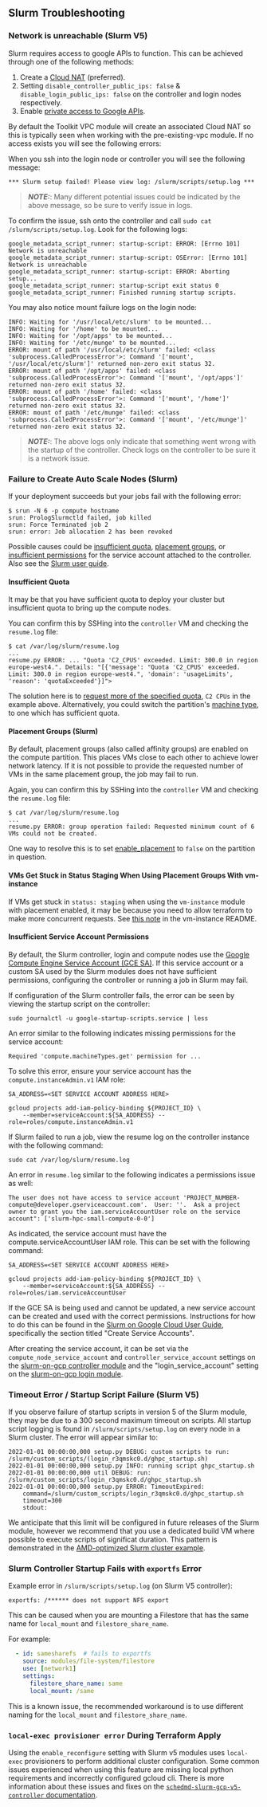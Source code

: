 ## Slurm Troubleshooting

### Network is unreachable (Slurm V5)

Slurm requires access to google APIs to function. This can be achieved through one of the following methods:

1. Create a [Cloud NAT](https://cloud.google.com/nat) (preferred).
2. Setting `disable_controller_public_ips: false` &
   `disable_login_public_ips: false` on the controller and login nodes
   respectively.
3. Enable
   [private access to Google APIs](https://cloud.google.com/vpc/docs/private-access-options).

By default the Toolkit VPC module will create an associated Cloud NAT so this is
typically seen when working with the pre-existing-vpc module. If no access
exists you will see the following errors:

When you ssh into the login node or controller you will see the following
message:

```text
*** Slurm setup failed! Please view log: /slurm/scripts/setup.log ***
```

> **_NOTE:_**: Many different potential issues could be indicated by the above
> message, so be sure to verify issue in logs.

To confirm the issue, ssh onto the controller and call `sudo cat /slurm/scripts/setup.log`. Look for
the following logs:

```text
google_metadata_script_runner: startup-script: ERROR: [Errno 101] Network is unreachable
google_metadata_script_runner: startup-script: OSError: [Errno 101] Network is unreachable
google_metadata_script_runner: startup-script: ERROR: Aborting setup...
google_metadata_script_runner: startup-script exit status 0
google_metadata_script_runner: Finished running startup scripts.
```

You may also notice mount failure logs on the login node:

```text
INFO: Waiting for '/usr/local/etc/slurm' to be mounted...
INFO: Waiting for '/home' to be mounted...
INFO: Waiting for '/opt/apps' to be mounted...
INFO: Waiting for '/etc/munge' to be mounted...
ERROR: mount of path '/usr/local/etc/slurm' failed: <class 'subprocess.CalledProcessError'>: Command '['mount', '/usr/local/etc/slurm']' returned non-zero exit status 32.
ERROR: mount of path '/opt/apps' failed: <class 'subprocess.CalledProcessError'>: Command '['mount', '/opt/apps']' returned non-zero exit status 32.
ERROR: mount of path '/home' failed: <class 'subprocess.CalledProcessError'>: Command '['mount', '/home']' returned non-zero exit status 32.
ERROR: mount of path '/etc/munge' failed: <class 'subprocess.CalledProcessError'>: Command '['mount', '/etc/munge']' returned non-zero exit status 32.
```

> **_NOTE:_**: The above logs only indicate that something went wrong with the
> startup of the controller. Check logs on the controller to be sure it is a
> network issue.

### Failure to Create Auto Scale Nodes (Slurm)

If your deployment succeeds but your jobs fail with the following error:

```shell
$ srun -N 6 -p compute hostname
srun: PrologSlurmctld failed, job killed
srun: Force Terminated job 2
srun: error: Job allocation 2 has been revoked
```

Possible causes could be [insufficient quota](#insufficient-quota),
[placement groups](#placement-groups-slurm), or
[insufficient permissions](#insufficient-service-account-permissions)
for the service account attached to the controller. Also see the
[Slurm user guide](https://docs.google.com/document/u/1/d/e/2PACX-1vS0I0IcgVvby98Rdo91nUjd7E9u83oIMCM4arne-9_IdBg6BdV1lBpUcSje_PyHcbAaErC1rY7p4u1g/pub).

#### Insufficient Quota

It may be that you have sufficient quota to deploy your cluster but insufficient
quota to bring up the compute nodes.

You can confirm this by SSHing into the `controller` VM and checking the
`resume.log` file:

```shell
$ cat /var/log/slurm/resume.log
...
resume.py ERROR: ... "Quota 'C2_CPUS' exceeded. Limit: 300.0 in region europe-west4.". Details: "[{'message': "Quota 'C2_CPUS' exceeded. Limit: 300.0 in region europe-west4.", 'domain': 'usageLimits', 'reason': 'quotaExceeded'}]">
```

The solution here is to [request more of the specified quota](#gcp-quotas),
`C2 CPUs` in the example above. Alternatively, you could switch the partition's
[machine type][partition-machine-type], to one which has sufficient quota.

[partition-machine-type]: community/modules/compute/SchedMD-slurm-on-gcp-partition/README.md#input_machine_type

#### Placement Groups (Slurm)

By default, placement groups (also called affinity groups) are enabled on the
compute partition. This places VMs close to each other to achieve lower network
latency. If it is not possible to provide the requested number of VMs in the
same placement group, the job may fail to run.

Again, you can confirm this by SSHing into the `controller` VM and checking the
`resume.log` file:

```shell
$ cat /var/log/slurm/resume.log
...
resume.py ERROR: group operation failed: Requested minimum count of 6 VMs could not be created.
```

One way to resolve this is to set [enable_placement][partition-enable-placement]
to `false` on the partition in question.

[partition-enable-placement]: https://github.com/GoogleCloudPlatform/hpc-toolkit/tree/main/community/modules/compute/SchedMD-slurm-on-gcp-partition#input_enable_placement

#### VMs Get Stuck in Status Staging When Using Placement Groups With vm-instance

If VMs get stuck in `status: staging` when using the `vm-instance` module with
placement enabled, it may be because you need to allow terraform to make more
concurrent requests. See
[this note](modules/compute/vm-instance/README.md#placement) in the vm-instance
README.

#### Insufficient Service Account Permissions

By default, the Slurm controller, login and compute nodes use the
[Google Compute Engine Service Account (GCE SA)][def-compute-sa]. If this
service account or a custom SA used by the Slurm modules does not have
sufficient permissions, configuring the controller or running a job in Slurm may
fail.

If configuration of the Slurm controller fails, the error can be
seen by viewing the startup script on the controller:

```shell
sudo journalctl -u google-startup-scripts.service | less
```

An error similar to the following indicates missing permissions for the service
account:

```shell
Required 'compute.machineTypes.get' permission for ...
```

To solve this error, ensure your service account has the
`compute.instanceAdmin.v1` IAM role:

```shell
SA_ADDRESS=<SET SERVICE ACCOUNT ADDRESS HERE>

gcloud projects add-iam-policy-binding ${PROJECT_ID} \
    --member=serviceAccount:${SA_ADDRESS} --role=roles/compute.instanceAdmin.v1
```

If Slurm failed to run a job, view the resume log on the controller instance
with the following command:

```shell
sudo cat /var/log/slurm/resume.log
```

An error in `resume.log` similar to the following indicates a permissions issue
as well:

```shell
The user does not have access to service account 'PROJECT_NUMBER-compute@developer.gserviceaccount.com'.  User: ''.  Ask a project owner to grant you the iam.serviceAccountUser role on the service account": ['slurm-hpc-small-compute-0-0']
```

As indicated, the service account must have the compute.serviceAccountUser IAM
role. This can be set with the following command:

```shell
SA_ADDRESS=<SET SERVICE ACCOUNT ADDRESS HERE>

gcloud projects add-iam-policy-binding ${PROJECT_ID} \
    --member=serviceAccount:${SA_ADDRESS} --role=roles/iam.serviceAccountUser
```

If the GCE SA is being used and cannot be updated, a new service account can be
created and used with the correct permissions. Instructions for how to do this
can be found in the [Slurm on Google Cloud User Guide][slurm-on-gcp-ug],
specifically the section titled "Create Service Accounts".

After creating the service account, it can be set via the
`compute_node_service_account` and `controller_service_account` settings on the
[slurm-on-gcp controller module][slurm-on-gcp-con] and the
"login_service_account" setting on the
[slurm-on-gcp login module][slurm-on-gcp-login].

[def-compute-sa]: https://cloud.google.com/compute/docs/access/service-accounts#default_service_account
[slurm-on-gcp-ug]: https://goo.gle/slurm-gcp-user-guide
[slurm-on-gcp-con]: community/modules/scheduler/SchedMD-slurm-on-gcp-controller/README.md
[slurm-on-gcp-login]: community/modules/scheduler/SchedMD-slurm-on-gcp-login-node/README.md

### Timeout Error / Startup Script Failure (Slurm V5)

If you observe failure of startup scripts in version 5 of the Slurm module,
they may be due to a 300 second maximum timeout on scripts. All startup script
logging is found in `/slurm/scripts/setup.log` on every node in a Slurm cluster.
The error will appear similar to:

```text
2022-01-01 00:00:00,000 setup.py DEBUG: custom scripts to run: /slurm/custom_scripts/(login_r3qmskc0.d/ghpc_startup.sh)
2022-01-01 00:00:00,000 setup.py INFO: running script ghpc_startup.sh
2022-01-01 00:00:00,000 util DEBUG: run: /slurm/custom_scripts/login_r3qmskc0.d/ghpc_startup.sh
2022-01-01 00:00:00,000 setup.py ERROR: TimeoutExpired:
    command=/slurm/custom_scripts/login_r3qmskc0.d/ghpc_startup.sh
    timeout=300
    stdout:
```

We anticipate that this limit will be configured in future releases of the Slurm
module, however we recommend that you use a dedicated build VM where possible
to execute scripts of significat duration. This pattern is demonstrated in the
[AMD-optimized Slurm cluster example](../community/examples/AMD/).

### Slurm Controller Startup Fails with `exportfs` Error

Example error in `/slurm/scripts/setup.log` (on Slurm V5 controller):

```text
exportfs: /****** does not support NFS export
```

This can be caused when you are mounting a Filestore that has the same name for
`local_mount` and `filestore_share_name`.

For example:

```yaml
  - id: samesharefs  # fails to exportfs
    source: modules/file-system/filestore
    use: [network1]
    settings:
      filestore_share_name: same
      local_mount: /same
```

This is a known issue, the recommended workaround is to use different naming for
the `local_mount` and `filestore_share_name`.

### `local-exec provisioner error` During Terraform Apply

Using the `enable_reconfigure` setting with Slurm v5 modules uses `local-exec`
provisioners to perform additional cluster configuration. Some common issues
experienced when using this feature are missing local python requirements and
incorrectly configured gcloud cli. There is more information about these issues
and fixes on the
[`schedmd-slurm-gcp-v5-controller` documentation](../community/modules/scheduler/schedmd-slurm-gcp-v5-controller/README.md#live-cluster-reconfiguration-enable_reconfigure).
